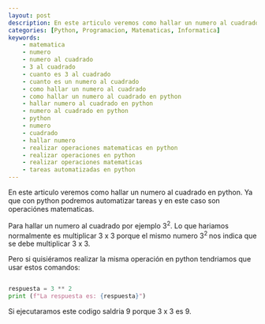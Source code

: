 ```yaml
---
layout: post
description: En este articulo veremos como hallar un numero al cuadrado en python. Ya que con python podremos automatizar tareas y en este caso son operaciónes matematicas
categories: [Python, Programacion, Matematicas, Informatica]
keywords:
    - matematica
    - numero
    - numero al cuadrado
    - 3 al cuadrado
    - cuanto es 3 al cuadrado
    - cuanto es un numero al cuadrado
    - como hallar un numero al cuadrado
    - como hallar un numero al cuadrado en python
    - hallar numero al cuadrado en python
    - numero al cuadrado en python
    - python
    - numero
    - cuadrado
    - hallar numero
    - realizar operaciones matematicas en python
    - realizar operaciones en python
    - realizar operaciones matematicas
    - tareas automatizadas en python
---
```


En este articulo veremos como hallar un numero al cuadrado en python. Ya que con python podremos automatizar tareas y en este caso son operaciónes matematicas.

Para hallar un numero al cuadrado por ejemplo 3<sup>2</sup>. Lo que hariamos normalmente es multiplicar 3 x 3 porque el mismo numero 3<sup>2 </sup> nos indica que se debe multiplicar 3 x 3.

Pero si quisiéramos realizar la misma operación en python tendriamos que usar estos comandos:

```python

respuesta = 3 ** 2
print (f"La respuesta es: {respuesta}")

```

Si ejecutaramos este codigo saldria 9 porque 3 x 3 es 9.




